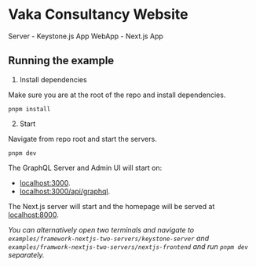 # Vaka Consultancy Website
Server - Keystone.js App
WebApp - Next.js App

## Running the example

1. Install dependencies

Make sure you are at the root of the repo and install dependencies.

```shell
pnpm install
```

2. Start

Navigate from repo root and start the servers.

```shell
pnpm dev
```

The GraphQL Server and Admin UI will start on:
- [localhost:3000](http://localhost:3000).
- [localhost:3000/api/graphql](http://localhost:3000/api/graphql).


The Next.js server will start and the homepage will be served at [localhost:8000](http://localhost:8000).

_You can alternatively open two terminals and navigate to `examples/framework-nextjs-two-servers/keystone-server` and `examples/framwork-nextjs-two-servers/nextjs-frontend` and run `pnpm dev` separately._